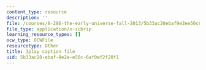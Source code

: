 ```yaml
---
content_type: resource
description: ''
file: /courses/8-286-the-early-universe-fall-2013/5b33ac20ebaf9e2ee50c6af0ef2f20f1_dBhMcn7UDs0.srt
file_type: application/x-subrip
learning_resource_types: []
ocw_type: OCWFile
resourcetype: Other
title: 3play caption file
uid: 5b33ac20-ebaf-9e2e-e50c-6af0ef2f20f1
---
```

